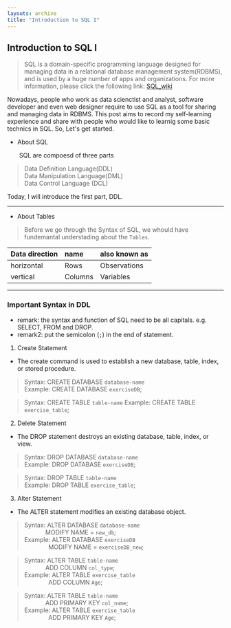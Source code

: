 ```yaml
---
layouts: archive
title: "Introduction to SQL I"
---
```

## Introduction to SQL I
> SQL is a  domain-specific programming language designed for managing data in a relational database management system(RDBMS), and is used by a huge number of apps and organizations. For more information, please click the following link: [SQL_wiki](https://en.wikipedia.org/wiki/SQL "Title")

Nowadays, people who work as data scienctist and analyst, software developer and even web designer require to use SQL as a tool for sharing and managing data in RDBMS. This post aims to record my self-learning experience and share with people who would like to learnig some basic technics in SQL. So, Let's get started.

* About SQL <br>

&emsp;&emsp;SQL are compoesd of three parts 
> Data Definition Language(DDL) <br>
  Data Manipulation Language(DML) <br>
  Data Control Language (DCL)

Today, I will introduce the first part, DDL.

 ---

* About Tables

> Before we go through the Syntax of SQL, we whould have fundemantal understading about the `Tables`.

| Data direction | name | also known as |
| :------------- | :--- | :------------ |
| horizontal     | Rows | Observations  |
| vertical       | Columns | Variables  |

 ---

### Important Syntax in DDL
* remark: the syntax and function of SQL need to be all capitals. e.g. SELECT, FROM and DROP.
* remark2: put the semicolon (`;`) in the end of statement.

1. Create Statement 
  * The create command is used to establish a new database, table, index, or stored procedure.

> Syntax: CREATE DATABASE `database-name` <br>
  Example: CREATE DATABASE `exerciseDB`;

> Syntax: CREATE TABLE `table-name` 
  Example: CREATE TABLE `exercise_table`;
  
2. Delete Statement <br>
  * The DROP statement destroys an existing database, table, index, or view.

> Syntax: DROP DATABASE `database-name` <br>
  Example: DROP DATABASE `exerciseDB`;
  
> Syntax: DROP TABLE `table-name` <br>
  Example: DROP TABLE `exercise_table`;

3. Alter Statement 
  * The ALTER statement modifies an existing database object.

> Syntax: ALTER DATABASE `database-name` <br>
           &emsp;&emsp;&emsp;&ensp;MODIFY NAME = `new_db`; <br>
   Example: ALTER DATABASE `exerciseDB`  <br>
            &emsp;&emsp;&emsp;&emsp;MODIFY NAME = `exerciseDB_new`; 

> Syntax: ALTER TABLE `table-name` <br>
           &emsp;&emsp;&emsp;&ensp;ADD COLUMN `col_type`; <br>
   Example: ALTER TABLE `exercise_table`  <br>
            &emsp;&emsp;&emsp;&emsp;ADD COLUMN `Age`;

> Syntax: ALTER TABLE `table-name` <br>
           &emsp;&emsp;&emsp;&ensp;ADD PRIMARY KEY `col_name`; <br>
   Example: ALTER TABLE `exercise_table`  <br>
           &emsp;&emsp;&emsp;&emsp;ADD PRIMARY KEY `Age`;
